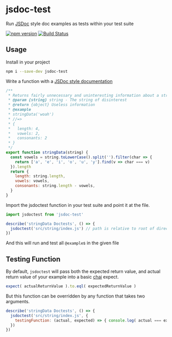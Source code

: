# jsdoc-test

Run [JSDoc](http://usejsdoc.org/about-getting-started.html) style doc examples as tests within your test suite


[![npm version](https://badge.fury.io/js/jsdoc-test.svg)](https://badge.fury.io/js/jsdoc-test)
[![Build Status](https://travis-ci.org/MainShayne233/jsdoc-test.svg?branch=master)](https://travis-ci.org/MainShayne233/jsdoc-test)

## Usage

Install in your project
```bash
npm i --save-dev jsdoc-test
```

Write a function with a [JSDoc style documentation](http://usejsdoc.org/about-getting-started.html)
```javascript
/**
 * Returns fairly unnecessary and uninteresting information about a string
 * @param {string} string - The string of disinterest
 * @return {object} Useless information
 * @example
 * stringData('woah')
 * //=>
 * {
 *   length: 4,
 *   vowels: 2,
 *   consonants: 2  
 * }
 */
export function stringData(string) {
  const vowels = string.toLowerCase().split('').filter(char => {
    return ['a', 'e', 'i', 'o', 'u', 'y'].find(v => char === v)
  }).length
  return {
    length: string.length,
    vowels: vowels,
    consonants: string.length - vowels,
  }
}
```

Import the jsdoctest function in your test suite and point it at the file.
```javascript
import jsdoctest from 'jsdoc-test'

describe('stringData Doctests', () => {
  jsdoctest('src/string/index.js') // path is relative to root of directory
})
```
And this will run and test all `@example`s in the given file

## Testing Function

By default, `jsdoctest` will pass both the expected return value, and actual return
value of your example into a basic [chai](https://github.com/chaijs/chai) expect.
```javascript
expect( actualReturnValue ).to.eql( expectedReturnValue )
```

But this function can be overridden by any function that takes two arguments.
```javascript
describe('stringData Doctests', () => {
  jsdoctest('src/string/index.js', {
    testingFunction: (actual, expected) => { console.log( actual === expected) }
  })
})
```
